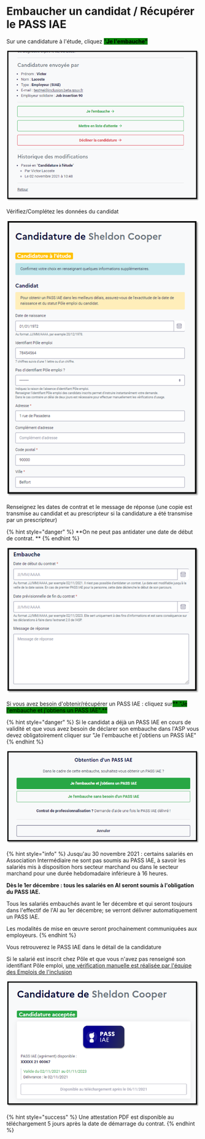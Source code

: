 # Embaucher un candidat / Récupérer le PASS IAE

Sur une candidature à l'étude, cliquez <mark style="background-color:green;">"</mark><mark style="background-color:green;">**Je l'embauche"**</mark>

![](<../.gitbook/assets/image (167) (1).png>)

Vérifiez/Complétez les données du candidat

![](<../.gitbook/assets/image (188).png>)

Renseignez les dates de contrat et le message de réponse (une copie est transmise au candidat et au prescripteur si la candidature a été transmise par un prescripteur)

{% hint style="danger" %}
**On ne peut pas antidater une date de début de contrat. **
{% endhint %}

![](<../.gitbook/assets/image (164).png>)

Si vous avez besoin d'obtenir/récupérer un PASS IAE : cliquez sur<mark style="background-color:green;">** "Je l'embauche et j'obtiens un PASS IAE".**</mark>

{% hint style="danger" %}
Si le candidat a déjà un PASS IAE en cours de validité et que vous avez besoin de déclarer son embauche dans l'ASP vous devez obligatoirement cliquer sur "Je l'embauche et j'obtiens un PASS IAE"
{% endhint %}

![](<../.gitbook/assets/image (172).png>)

{% hint style="info" %}
Jusqu'au 30 novembre 2021 : certains salariés en Association Intermédiaire ne sont pas soumis au PASS IAE, à savoir les salariés mis à disposition hors secteur marchand ou dans le secteur marchand pour une durée hebdomadaire inférieure à 16 heures.

**Dès le 1er décembre : tous les salariés en AI seront soumis à l'obligation du PASS IAE.**

Tous les salariés embauchés avant le 1er décembre et qui seront toujours dans l'effectif de l'AI au 1er décembre; se verront délivrer automatiquement un PASS IAE.&#x20;

Les modalités de mise en œuvre seront prochainement communiquées aux employeurs.
{% endhint %}

Vous retrouverez le PASS IAE dans le détail de la candidature&#x20;

Si le salarié est inscrit chez Pôle et que vous n'avez pas renseigné son identifiant Pôle emploi, [une vérification manuelle est réalisée par l'équipe des Emplois de l'inclusion](../pourquoi-une-plateforme-de-linclusion/pass-iae-agrement-plus-simple-cest-a-dire.md#verification-des-demandes-de-pass-iae)

![](<../.gitbook/assets/image (181).png>)

{% hint style="success" %}
Une attestation PDF est disponible au téléchargement 5 jours après la date de démarrage du contrat.
{% endhint %}
